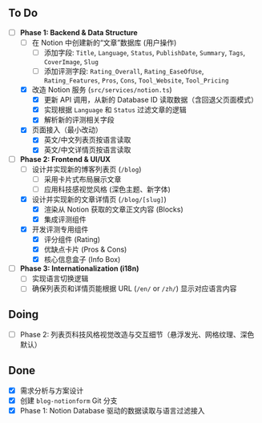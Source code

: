 ## To Do
- [ ] **Phase 1: Backend & Data Structure**
  - [ ] 在 Notion 中创建新的“文章”数据库 (用户操作)
    - [ ] 添加字段: `Title`, `Language`, `Status`, `PublishDate`, `Summary`, `Tags`, `CoverImage`, `Slug`
    - [ ] 添加评测字段: `Rating_Overall`, `Rating_EaseOfUse`, `Rating_Features`, `Pros`, `Cons`, `Tool_Website`, `Tool_Pricing`
  - [x] 改造 Notion 服务 (`src/services/notion.ts`)
    - [x] 更新 API 调用，从新的 Database ID 读取数据（含回退父页面模式）
    - [x] 实现根据 `Language` 和 `Status` 过滤文章的逻辑
    - [x] 解析新的评测相关字段
  - [x] 页面接入（最小改动）
    - [x] 英文/中文列表页按语言读取
    - [x] 英文/中文详情页按语言读取
- [ ] **Phase 2: Frontend & UI/UX**
  - [ ] 设计并实现新的博客列表页 (`/blog`)
    - [ ] 采用卡片式布局展示文章
    - [ ] 应用科技感视觉风格 (深色主题、新字体)
  - [x] 设计并实现新的文章详情页 (`/blog/[slug]`)
    - [x] 渲染从 Notion 获取的文章正文内容 (Blocks)
    - [x] 集成评测组件
  - [x] 开发评测专用组件
    - [x] 评分组件 (Rating)
    - [x] 优缺点卡片 (Pros & Cons)
    - [x] 核心信息盒子 (Info Box)
- [ ] **Phase 3: Internationalization (i18n)**
  - [ ] 实现语言切换逻辑
  - [ ] 确保列表页和详情页能根据 URL (`/en/` or `/zh/`) 显示对应语言内容

## Doing
- [ ] Phase 2: 列表页科技风格视觉改造与交互细节（悬浮发光、网格纹理、深色默认）

## Done
- [x] 需求分析与方案设计
- [x] 创建 `blog-notionform` Git 分支
- [x] Phase 1: Notion Database 驱动的数据读取与语言过滤接入
